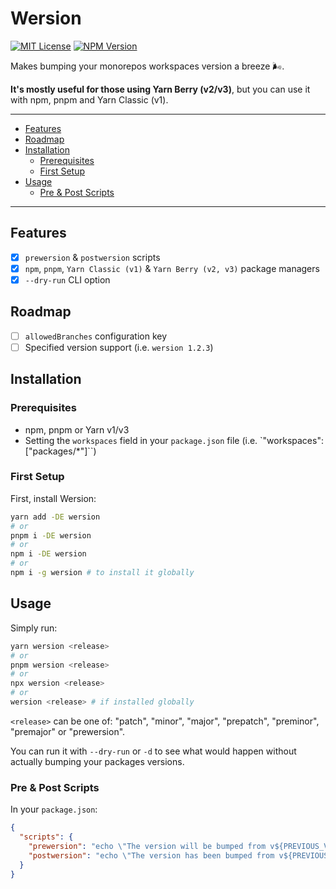 # Wersion

[![MIT License](https://img.shields.io/github/license/ivangabriele/wersion?style=for-the-badge)](https://github.com/ivangabriele/wersion/blob/main/LICENSE)
[![NPM Version](https://img.shields.io/npm/v/wersion?style=for-the-badge)](https://www.npmjs.com/package/wersion)

Makes bumping your monorepos workspaces version a breeze 🌬️.

**It's mostly useful for those using Yarn Berry (v2/v3)**, but you can use it with npm, pnpm and Yarn Classic (v1).

---

- [Features](#features)
- [Roadmap](#roadmap)
- [Installation](#installation)
  - [Prerequisites](#prerequisites)
  - [First Setup](#first-setup)
- [Usage](#usage)
  - [Pre \& Post Scripts](#pre--post-scripts)

---

## Features

- [x] `prewersion` & `postwersion` scripts
- [x] `npm`, `pnpm`, `Yarn Classic (v1)` & `Yarn Berry (v2, v3)` package managers
- [x] `--dry-run` CLI option

## Roadmap

- [ ] `allowedBranches` configuration key
- [ ] Specified version support (i.e. `wersion 1.2.3`)

## Installation

### Prerequisites

- npm, pnpm or Yarn v1/v3
- Setting the `workspaces` field in your `package.json` file (i.e. `"workspaces": ["packages/*"]``)

### First Setup

First, install Wersion:

```sh
yarn add -DE wersion
# or
pnpm i -DE wersion
# or
npm i -DE wersion
# or
npm i -g wersion # to install it globally
```

## Usage

Simply run:

```sh
yarn wersion <release>
# or
pnpm wersion <release>
# or
npx wersion <release>
# or
wersion <release> # if installed globally
```

`<release>` can be one of: "patch", "minor", "major", "prepatch", "preminor", "premajor" or "prewersion".

You can run it with `--dry-run` or `-d` to see what would happen without actually bumping your packages versions.

### Pre & Post Scripts

In your `package.json`:

```json
{
  "scripts": {
    "prewersion": "echo \"The version will be bumped from v${PREVIOUS_VERSION} to v${NEXT_VERSION}.\"",
    "postwersion": "echo \"The version has been bumped from v${PREVIOUS_VERSION} to v${NEXT_VERSION}.\""
  }
}
```
